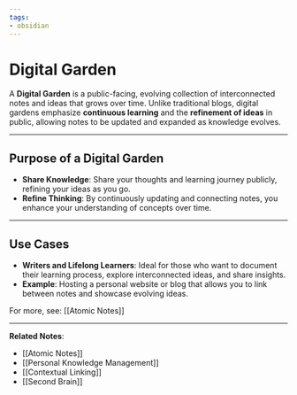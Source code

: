 ```yaml
---
tags:
- obsidian
---
```


# Digital Garden

A **Digital Garden** is a public-facing, evolving collection of interconnected notes and ideas that grows over time. Unlike traditional blogs, digital gardens emphasize **continuous learning** and the **refinement of ideas** in public, allowing notes to be updated and expanded as knowledge evolves.

---

## Purpose of a Digital Garden

- **Share Knowledge**: Share your thoughts and learning journey publicly, refining your ideas as you go.
- **Refine Thinking**: By continuously updating and connecting notes, you enhance your understanding of concepts over time.

---

## Use Cases

- **Writers and Lifelong Learners**: Ideal for those who want to document their learning process, explore interconnected ideas, and share insights.
- **Example**: Hosting a personal website or blog that allows you to link between notes and showcase evolving ideas.

For more, see: [[Atomic Notes]]

---

**Related Notes**:

- [[Atomic Notes]]
- [[Personal Knowledge Management]]
- [[Contextual Linking]]
- [[Second Brain]]